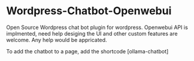 # Wordpress-Chatbot-Openwebui
Open Source Wordpress chat bot plugin for wordpress. Openwebui API is implmented, need help desiging the UI and other custom features are welcome. Any help would be appricated.

To add the chatbot to a page, add the shortcode [ollama-chatbot]
